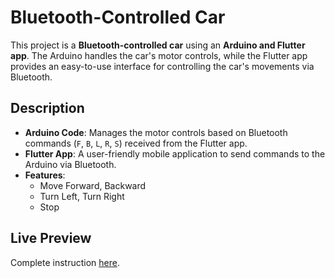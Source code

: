 # Bluetooth-Controlled Car

This project is a **Bluetooth-controlled car** using an **Arduino and Flutter app**. The Arduino handles the car's motor controls, while the Flutter app provides an easy-to-use interface for controlling the car's movements via Bluetooth.

## Description

- **Arduino Code**: Manages the motor controls based on Bluetooth commands (`F`, `B`, `L`, `R`, `S`) received from the Flutter app.  
- **Flutter App**: A user-friendly mobile application to send commands to the Arduino via Bluetooth.  
- **Features**:  
  - Move Forward, Backward  
  - Turn Left, Turn Right  
  - Stop  

## Live Preview

Complete instruction [here](https://<your-github-username>.github.io/<repo-name>/).  

